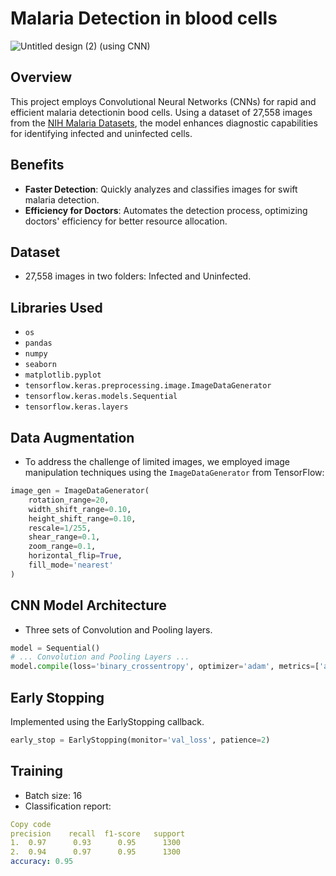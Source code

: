 # Malaria Detection in blood cells

![Untitled design (2)](https://github.com/cherryz786/Detecting_Malaria_using-CNN/assets/71602299/9839adc4-b32d-462c-8cd5-621024295382)
(using CNN)

## Overview

This project employs Convolutional Neural Networks (CNNs) for rapid and efficient malaria detectionin bood cells. Using a dataset of 27,558 images from the [NIH Malaria Datasets](https://ceb.nlm.nih.gov/repositories/malaria-datasets/), the model enhances diagnostic capabilities for identifying infected and uninfected cells.

## Benefits

- **Faster Detection**: Quickly analyzes and classifies images for swift malaria detection.
- **Efficiency for Doctors**: Automates the detection process, optimizing doctors' efficiency for better resource allocation.

## Dataset

- 27,558 images in two folders: Infected and Uninfected.

## Libraries Used

- `os`
- `pandas`
- `numpy`
- `seaborn`
- `matplotlib.pyplot`
- `tensorflow.keras.preprocessing.image.ImageDataGenerator`
- `tensorflow.keras.models.Sequential`
- `tensorflow.keras.layers`

## Data Augmentation

- To address the challenge of limited images, we employed image manipulation techniques using the `ImageDataGenerator` from TensorFlow:
```python
image_gen = ImageDataGenerator(
    rotation_range=20,
    width_shift_range=0.10,
    height_shift_range=0.10,
    rescale=1/255,
    shear_range=0.1,
    zoom_range=0.1,
    horizontal_flip=True,
    fill_mode='nearest'
)
```

## CNN Model Architecture

- Three sets of Convolution and Pooling layers.

```python
model = Sequential()
# ... Convolution and Pooling Layers ...
model.compile(loss='binary_crossentropy', optimizer='adam', metrics=['accuracy'])
```

## Early Stopping
Implemented using the EarlyStopping callback.
```python
early_stop = EarlyStopping(monitor='val_loss', patience=2)
```

## Training
- Batch size: 16
- Classification report:
```yaml
Copy code
precision    recall  f1-score   support
1.  0.97      0.93      0.95      1300
2.  0.94      0.97      0.95      1300
accuracy: 0.95
```
